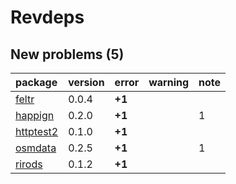 # Revdeps

## New problems (5)

|package   |version |error  |warning |note |
|:---------|:-------|:------|:-------|:----|
|[feltr](problems.md#feltr)|0.0.4   |__+1__ |        |     |
|[happign](problems.md#happign)|0.2.0   |__+1__ |        |1    |
|[httptest2](problems.md#httptest2)|0.1.0   |__+1__ |        |     |
|[osmdata](problems.md#osmdata)|0.2.5   |__+1__ |        |1    |
|[rirods](problems.md#rirods)|0.1.2   |__+1__ |        |     |

